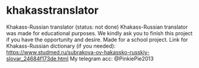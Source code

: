 # khakasstranslator
Khakass-Russian translator (status: not done)
Khakass-Russian translator was made for educational purposes. We kindly ask you to finish this project if you have the opportunity and desire. Made for a school project.
Link for Khakass-Russian dictionary (if you needed):  https://www.studmed.ru/subrakova-ov-hakassko-russkiy-slovar_24684f173de.html
My telegram acc: @PinkiePie2013
